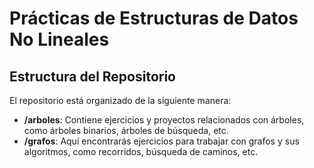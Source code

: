 # Prácticas de Estructuras de Datos No Lineales

## Estructura del Repositorio

El repositorio está organizado de la siguiente manera:

- **/arboles**: Contiene ejercicios y proyectos relacionados con árboles, como árboles binarios, árboles de búsqueda, etc.
- **/grafos**: Aquí encontrarás ejercicios para trabajar con grafos y sus algoritmos, como recorridos, búsqueda de caminos, etc.
